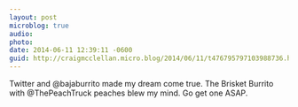 ```yaml
---
layout: post
microblog: true
audio: 
photo: 
date: 2014-06-11 12:39:11 -0600
guid: http://craigmcclellan.micro.blog/2014/06/11/t476795797103988736.html
---
```

Twitter and @bajaburrito made my dream come true. The Brisket Burrito with @ThePeachTruck peaches blew my mind. Go get one ASAP.
